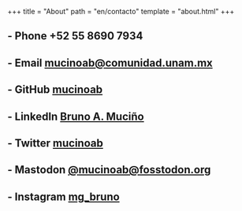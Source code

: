 +++
title = "About"
path = "en/contacto"
template = "about.html"
+++

## - Phone +52 55 8690 7934

## - Email [mucinoab@comunidad.unam.mx](mailto:mucinoab@comunidad.unam.mx)

## - GitHub [mucinoab](https://github.com/mucinoab) 

## - LinkedIn [Bruno A. Muciño](https://www.linkedin.com/in/bruno-a-muci%C3%B1o-87774a1a8/) 

## - Twitter [mucinoab](https://twitter.com/mucinoab/likes)

## - Mastodon [@mucinoab@fosstodon.org](https://fosstodon.org/@mucinoab)

## - Instagram [mg_bruno](https://www.instagram.com/mg_bruno/)

